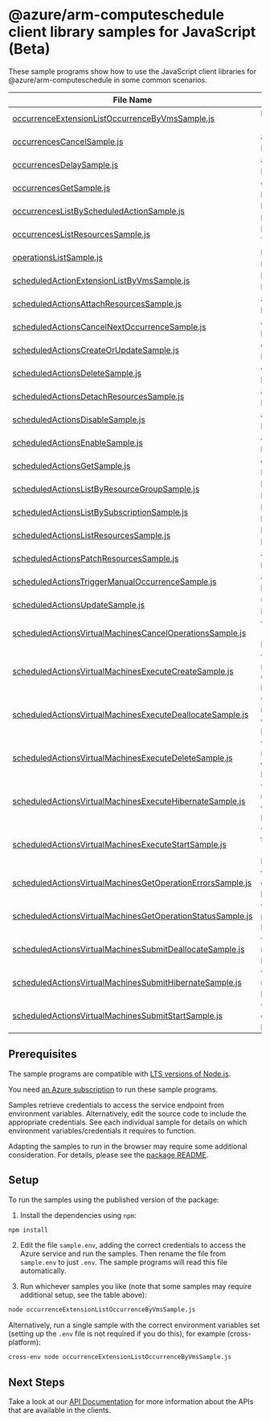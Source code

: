 # @azure/arm-computeschedule client library samples for JavaScript (Beta)

These sample programs show how to use the JavaScript client libraries for @azure/arm-computeschedule in some common scenarios.

| **File Name**                                                                                                         | **Description**                                                                                                                                                                                                                                                                  |
| --------------------------------------------------------------------------------------------------------------------- | -------------------------------------------------------------------------------------------------------------------------------------------------------------------------------------------------------------------------------------------------------------------------------- |
| [occurrenceExtensionListOccurrenceByVmsSample.js][occurrenceextensionlistoccurrencebyvmssample]                       | list OccurrenceExtensionResource resources by parent x-ms-original-file: 2025-04-15-preview/OccurrenceExtension_ListOccurrenceByVms_MaximumSet_Gen.json                                                                                                                          |
| [occurrencesCancelSample.js][occurrencescancelsample]                                                                 | a synchronous resource action. x-ms-original-file: 2025-04-15-preview/Occurrences_Cancel_MaximumSet_Gen.json                                                                                                                                                                     |
| [occurrencesDelaySample.js][occurrencesdelaysample]                                                                   | a long-running resource action. x-ms-original-file: 2025-04-15-preview/Occurrences_Delay_MaximumSet_Gen.json                                                                                                                                                                     |
| [occurrencesGetSample.js][occurrencesgetsample]                                                                       | get a Occurrence x-ms-original-file: 2025-04-15-preview/Occurrences_Get_MaximumSet_Gen.json                                                                                                                                                                                      |
| [occurrencesListByScheduledActionSample.js][occurrenceslistbyscheduledactionsample]                                   | list Occurrence resources by ScheduledAction x-ms-original-file: 2025-04-15-preview/Occurrences_ListByScheduledAction_MaximumSet_Gen.json                                                                                                                                        |
| [occurrencesListResourcesSample.js][occurrenceslistresourcessample]                                                   | list resources attached to Scheduled Actions for the given occurrence x-ms-original-file: 2025-04-15-preview/Occurrences_ListResources_MaximumSet_Gen.json                                                                                                                       |
| [operationsListSample.js][operationslistsample]                                                                       | list the operations for the provider x-ms-original-file: 2025-04-15-preview/Operations_List_MaximumSet_Gen.json                                                                                                                                                                  |
| [scheduledActionExtensionListByVmsSample.js][scheduledactionextensionlistbyvmssample]                                 | list ScheduledActionResources resources by parent x-ms-original-file: 2025-04-15-preview/ScheduledActionExtension_ListByVms_MaximumSet_Gen.json                                                                                                                                  |
| [scheduledActionsAttachResourcesSample.js][scheduledactionsattachresourcessample]                                     | a synchronous resource action. x-ms-original-file: 2025-04-15-preview/ScheduledActions_AttachResources_MaximumSet_Gen.json                                                                                                                                                       |
| [scheduledActionsCancelNextOccurrenceSample.js][scheduledactionscancelnextoccurrencesample]                           | a synchronous resource action. x-ms-original-file: 2025-04-15-preview/ScheduledActions_CancelNextOccurrence_MaximumSet_Gen.json                                                                                                                                                  |
| [scheduledActionsCreateOrUpdateSample.js][scheduledactionscreateorupdatesample]                                       | create a ScheduledAction x-ms-original-file: 2025-04-15-preview/ScheduledActions_CreateOrUpdate_MaximumSet_Gen.json                                                                                                                                                              |
| [scheduledActionsDeleteSample.js][scheduledactionsdeletesample]                                                       | delete a ScheduledAction x-ms-original-file: 2025-04-15-preview/ScheduledActions_Delete_MaximumSet_Gen.json                                                                                                                                                                      |
| [scheduledActionsDetachResourcesSample.js][scheduledactionsdetachresourcessample]                                     | a synchronous resource action. x-ms-original-file: 2025-04-15-preview/ScheduledActions_DetachResources_MaximumSet_Gen.json                                                                                                                                                       |
| [scheduledActionsDisableSample.js][scheduledactionsdisablesample]                                                     | a synchronous resource action. x-ms-original-file: 2025-04-15-preview/ScheduledActions_Disable_MaximumSet_Gen.json                                                                                                                                                               |
| [scheduledActionsEnableSample.js][scheduledactionsenablesample]                                                       | a synchronous resource action. x-ms-original-file: 2025-04-15-preview/ScheduledActions_Enable_MaximumSet_Gen.json                                                                                                                                                                |
| [scheduledActionsGetSample.js][scheduledactionsgetsample]                                                             | get a ScheduledAction x-ms-original-file: 2025-04-15-preview/ScheduledActions_Get_MaximumSet_Gen.json                                                                                                                                                                            |
| [scheduledActionsListByResourceGroupSample.js][scheduledactionslistbyresourcegroupsample]                             | list ScheduledAction resources by resource group x-ms-original-file: 2025-04-15-preview/ScheduledActions_ListByResourceGroup_MaximumSet_Gen.json                                                                                                                                 |
| [scheduledActionsListBySubscriptionSample.js][scheduledactionslistbysubscriptionsample]                               | list ScheduledAction resources by subscription ID x-ms-original-file: 2025-04-15-preview/ScheduledActions_ListBySubscription_MaximumSet_Gen.json                                                                                                                                 |
| [scheduledActionsListResourcesSample.js][scheduledactionslistresourcessample]                                         | list resources attached to Scheduled Actions x-ms-original-file: 2025-04-15-preview/ScheduledActions_ListResources_MaximumSet_Gen.json                                                                                                                                           |
| [scheduledActionsPatchResourcesSample.js][scheduledactionspatchresourcessample]                                       | a synchronous resource action. x-ms-original-file: 2025-04-15-preview/ScheduledActions_PatchResources_MaximumSet_Gen.json                                                                                                                                                        |
| [scheduledActionsTriggerManualOccurrenceSample.js][scheduledactionstriggermanualoccurrencesample]                     | a synchronous resource action. x-ms-original-file: 2025-04-15-preview/ScheduledActions_TriggerManualOccurrence_MaximumSet_Gen.json                                                                                                                                               |
| [scheduledActionsUpdateSample.js][scheduledactionsupdatesample]                                                       | update a ScheduledAction x-ms-original-file: 2025-04-15-preview/ScheduledActions_Update_MaximumSet_Gen.json                                                                                                                                                                      |
| [scheduledActionsVirtualMachinesCancelOperationsSample.js][scheduledactionsvirtualmachinescanceloperationssample]     | virtualMachinesCancelOperations: Cancel a previously submitted (start/deallocate/hibernate) request x-ms-original-file: 2025-04-15-preview/ScheduledActions_VirtualMachinesCancelOperations_MaximumSet_Gen.json                                                                  |
| [scheduledActionsVirtualMachinesExecuteCreateSample.js][scheduledactionsvirtualmachinesexecutecreatesample]           | virtualMachinesExecuteCreate: Execute create operation for a batch of virtual machines, this operation is triggered as soon as Computeschedule receives it. x-ms-original-file: 2025-04-15-preview/ScheduledActions_VirtualMachinesExecuteCreate_MaximumSet_Gen.json             |
| [scheduledActionsVirtualMachinesExecuteDeallocateSample.js][scheduledactionsvirtualmachinesexecutedeallocatesample]   | virtualMachinesExecuteDeallocate: Execute deallocate operation for a batch of virtual machines, this operation is triggered as soon as Computeschedule receives it. x-ms-original-file: 2025-04-15-preview/ScheduledActions_VirtualMachinesExecuteDeallocate_MaximumSet_Gen.json |
| [scheduledActionsVirtualMachinesExecuteDeleteSample.js][scheduledactionsvirtualmachinesexecutedeletesample]           | virtualMachinesExecuteDelete: Execute delete operation for a batch of virtual machines, this operation is triggered as soon as Computeschedule receives it. x-ms-original-file: 2025-04-15-preview/ScheduledActions_VirtualMachinesExecuteDelete_MaximumSet_Gen.json             |
| [scheduledActionsVirtualMachinesExecuteHibernateSample.js][scheduledactionsvirtualmachinesexecutehibernatesample]     | virtualMachinesExecuteHibernate: Execute hibernate operation for a batch of virtual machines, this operation is triggered as soon as Computeschedule receives it. x-ms-original-file: 2025-04-15-preview/ScheduledActions_VirtualMachinesExecuteHibernate_MaximumSet_Gen.json    |
| [scheduledActionsVirtualMachinesExecuteStartSample.js][scheduledactionsvirtualmachinesexecutestartsample]             | virtualMachinesExecuteStart: Execute start operation for a batch of virtual machines, this operation is triggered as soon as Computeschedule receives it. x-ms-original-file: 2025-04-15-preview/ScheduledActions_VirtualMachinesExecuteStart_MaximumSet_Gen.json                |
| [scheduledActionsVirtualMachinesGetOperationErrorsSample.js][scheduledactionsvirtualmachinesgetoperationerrorssample] | virtualMachinesGetOperationErrors: Get error details on operation errors (like transient errors encountered, additional logs) if they exist. x-ms-original-file: 2025-04-15-preview/ScheduledActions_VirtualMachinesGetOperationErrors_MaximumSet_Gen.json                       |
| [scheduledActionsVirtualMachinesGetOperationStatusSample.js][scheduledactionsvirtualmachinesgetoperationstatussample] | virtualMachinesGetOperationStatus: Polling endpoint to read status of operations performed on virtual machines x-ms-original-file: 2025-04-15-preview/ScheduledActions_VirtualMachinesGetOperationStatus_MaximumSet_Gen.json                                                     |
| [scheduledActionsVirtualMachinesSubmitDeallocateSample.js][scheduledactionsvirtualmachinessubmitdeallocatesample]     | virtualMachinesSubmitDeallocate: Schedule deallocate operation for a batch of virtual machines at datetime in future. x-ms-original-file: 2025-04-15-preview/ScheduledActions_VirtualMachinesSubmitDeallocate_MaximumSet_Gen.json                                                |
| [scheduledActionsVirtualMachinesSubmitHibernateSample.js][scheduledactionsvirtualmachinessubmithibernatesample]       | virtualMachinesSubmitHibernate: Schedule hibernate operation for a batch of virtual machines at datetime in future. x-ms-original-file: 2025-04-15-preview/ScheduledActions_VirtualMachinesSubmitHibernate_MaximumSet_Gen.json                                                   |
| [scheduledActionsVirtualMachinesSubmitStartSample.js][scheduledactionsvirtualmachinessubmitstartsample]               | virtualMachinesSubmitStart: Schedule start operation for a batch of virtual machines at datetime in future. x-ms-original-file: 2025-04-15-preview/ScheduledActions_VirtualMachinesSubmitStart_MaximumSet_Gen.json                                                               |

## Prerequisites

The sample programs are compatible with [LTS versions of Node.js](https://github.com/nodejs/release#release-schedule).

You need [an Azure subscription][freesub] to run these sample programs.

Samples retrieve credentials to access the service endpoint from environment variables. Alternatively, edit the source code to include the appropriate credentials. See each individual sample for details on which environment variables/credentials it requires to function.

Adapting the samples to run in the browser may require some additional consideration. For details, please see the [package README][package].

## Setup

To run the samples using the published version of the package:

1. Install the dependencies using `npm`:

```bash
npm install
```

2. Edit the file `sample.env`, adding the correct credentials to access the Azure service and run the samples. Then rename the file from `sample.env` to just `.env`. The sample programs will read this file automatically.

3. Run whichever samples you like (note that some samples may require additional setup, see the table above):

```bash
node occurrenceExtensionListOccurrenceByVmsSample.js
```

Alternatively, run a single sample with the correct environment variables set (setting up the `.env` file is not required if you do this), for example (cross-platform):

```bash
cross-env node occurrenceExtensionListOccurrenceByVmsSample.js
```

## Next Steps

Take a look at our [API Documentation][apiref] for more information about the APIs that are available in the clients.

[occurrenceextensionlistoccurrencebyvmssample]: https://github.com/Azure/azure-sdk-for-js/blob/main/sdk/computeschedule/arm-computeschedule/samples/v1-beta/javascript/occurrenceExtensionListOccurrenceByVmsSample.js
[occurrencescancelsample]: https://github.com/Azure/azure-sdk-for-js/blob/main/sdk/computeschedule/arm-computeschedule/samples/v1-beta/javascript/occurrencesCancelSample.js
[occurrencesdelaysample]: https://github.com/Azure/azure-sdk-for-js/blob/main/sdk/computeschedule/arm-computeschedule/samples/v1-beta/javascript/occurrencesDelaySample.js
[occurrencesgetsample]: https://github.com/Azure/azure-sdk-for-js/blob/main/sdk/computeschedule/arm-computeschedule/samples/v1-beta/javascript/occurrencesGetSample.js
[occurrenceslistbyscheduledactionsample]: https://github.com/Azure/azure-sdk-for-js/blob/main/sdk/computeschedule/arm-computeschedule/samples/v1-beta/javascript/occurrencesListByScheduledActionSample.js
[occurrenceslistresourcessample]: https://github.com/Azure/azure-sdk-for-js/blob/main/sdk/computeschedule/arm-computeschedule/samples/v1-beta/javascript/occurrencesListResourcesSample.js
[operationslistsample]: https://github.com/Azure/azure-sdk-for-js/blob/main/sdk/computeschedule/arm-computeschedule/samples/v1-beta/javascript/operationsListSample.js
[scheduledactionextensionlistbyvmssample]: https://github.com/Azure/azure-sdk-for-js/blob/main/sdk/computeschedule/arm-computeschedule/samples/v1-beta/javascript/scheduledActionExtensionListByVmsSample.js
[scheduledactionsattachresourcessample]: https://github.com/Azure/azure-sdk-for-js/blob/main/sdk/computeschedule/arm-computeschedule/samples/v1-beta/javascript/scheduledActionsAttachResourcesSample.js
[scheduledactionscancelnextoccurrencesample]: https://github.com/Azure/azure-sdk-for-js/blob/main/sdk/computeschedule/arm-computeschedule/samples/v1-beta/javascript/scheduledActionsCancelNextOccurrenceSample.js
[scheduledactionscreateorupdatesample]: https://github.com/Azure/azure-sdk-for-js/blob/main/sdk/computeschedule/arm-computeschedule/samples/v1-beta/javascript/scheduledActionsCreateOrUpdateSample.js
[scheduledactionsdeletesample]: https://github.com/Azure/azure-sdk-for-js/blob/main/sdk/computeschedule/arm-computeschedule/samples/v1-beta/javascript/scheduledActionsDeleteSample.js
[scheduledactionsdetachresourcessample]: https://github.com/Azure/azure-sdk-for-js/blob/main/sdk/computeschedule/arm-computeschedule/samples/v1-beta/javascript/scheduledActionsDetachResourcesSample.js
[scheduledactionsdisablesample]: https://github.com/Azure/azure-sdk-for-js/blob/main/sdk/computeschedule/arm-computeschedule/samples/v1-beta/javascript/scheduledActionsDisableSample.js
[scheduledactionsenablesample]: https://github.com/Azure/azure-sdk-for-js/blob/main/sdk/computeschedule/arm-computeschedule/samples/v1-beta/javascript/scheduledActionsEnableSample.js
[scheduledactionsgetsample]: https://github.com/Azure/azure-sdk-for-js/blob/main/sdk/computeschedule/arm-computeschedule/samples/v1-beta/javascript/scheduledActionsGetSample.js
[scheduledactionslistbyresourcegroupsample]: https://github.com/Azure/azure-sdk-for-js/blob/main/sdk/computeschedule/arm-computeschedule/samples/v1-beta/javascript/scheduledActionsListByResourceGroupSample.js
[scheduledactionslistbysubscriptionsample]: https://github.com/Azure/azure-sdk-for-js/blob/main/sdk/computeschedule/arm-computeschedule/samples/v1-beta/javascript/scheduledActionsListBySubscriptionSample.js
[scheduledactionslistresourcessample]: https://github.com/Azure/azure-sdk-for-js/blob/main/sdk/computeschedule/arm-computeschedule/samples/v1-beta/javascript/scheduledActionsListResourcesSample.js
[scheduledactionspatchresourcessample]: https://github.com/Azure/azure-sdk-for-js/blob/main/sdk/computeschedule/arm-computeschedule/samples/v1-beta/javascript/scheduledActionsPatchResourcesSample.js
[scheduledactionstriggermanualoccurrencesample]: https://github.com/Azure/azure-sdk-for-js/blob/main/sdk/computeschedule/arm-computeschedule/samples/v1-beta/javascript/scheduledActionsTriggerManualOccurrenceSample.js
[scheduledactionsupdatesample]: https://github.com/Azure/azure-sdk-for-js/blob/main/sdk/computeschedule/arm-computeschedule/samples/v1-beta/javascript/scheduledActionsUpdateSample.js
[scheduledactionsvirtualmachinescanceloperationssample]: https://github.com/Azure/azure-sdk-for-js/blob/main/sdk/computeschedule/arm-computeschedule/samples/v1-beta/javascript/scheduledActionsVirtualMachinesCancelOperationsSample.js
[scheduledactionsvirtualmachinesexecutecreatesample]: https://github.com/Azure/azure-sdk-for-js/blob/main/sdk/computeschedule/arm-computeschedule/samples/v1-beta/javascript/scheduledActionsVirtualMachinesExecuteCreateSample.js
[scheduledactionsvirtualmachinesexecutedeallocatesample]: https://github.com/Azure/azure-sdk-for-js/blob/main/sdk/computeschedule/arm-computeschedule/samples/v1-beta/javascript/scheduledActionsVirtualMachinesExecuteDeallocateSample.js
[scheduledactionsvirtualmachinesexecutedeletesample]: https://github.com/Azure/azure-sdk-for-js/blob/main/sdk/computeschedule/arm-computeschedule/samples/v1-beta/javascript/scheduledActionsVirtualMachinesExecuteDeleteSample.js
[scheduledactionsvirtualmachinesexecutehibernatesample]: https://github.com/Azure/azure-sdk-for-js/blob/main/sdk/computeschedule/arm-computeschedule/samples/v1-beta/javascript/scheduledActionsVirtualMachinesExecuteHibernateSample.js
[scheduledactionsvirtualmachinesexecutestartsample]: https://github.com/Azure/azure-sdk-for-js/blob/main/sdk/computeschedule/arm-computeschedule/samples/v1-beta/javascript/scheduledActionsVirtualMachinesExecuteStartSample.js
[scheduledactionsvirtualmachinesgetoperationerrorssample]: https://github.com/Azure/azure-sdk-for-js/blob/main/sdk/computeschedule/arm-computeschedule/samples/v1-beta/javascript/scheduledActionsVirtualMachinesGetOperationErrorsSample.js
[scheduledactionsvirtualmachinesgetoperationstatussample]: https://github.com/Azure/azure-sdk-for-js/blob/main/sdk/computeschedule/arm-computeschedule/samples/v1-beta/javascript/scheduledActionsVirtualMachinesGetOperationStatusSample.js
[scheduledactionsvirtualmachinessubmitdeallocatesample]: https://github.com/Azure/azure-sdk-for-js/blob/main/sdk/computeschedule/arm-computeschedule/samples/v1-beta/javascript/scheduledActionsVirtualMachinesSubmitDeallocateSample.js
[scheduledactionsvirtualmachinessubmithibernatesample]: https://github.com/Azure/azure-sdk-for-js/blob/main/sdk/computeschedule/arm-computeschedule/samples/v1-beta/javascript/scheduledActionsVirtualMachinesSubmitHibernateSample.js
[scheduledactionsvirtualmachinessubmitstartsample]: https://github.com/Azure/azure-sdk-for-js/blob/main/sdk/computeschedule/arm-computeschedule/samples/v1-beta/javascript/scheduledActionsVirtualMachinesSubmitStartSample.js
[apiref]: https://learn.microsoft.com/javascript/api/@azure/arm-computeschedule?view=azure-node-preview
[freesub]: https://azure.microsoft.com/free/
[package]: https://github.com/Azure/azure-sdk-for-js/tree/main/sdk/computeschedule/arm-computeschedule/README.md

